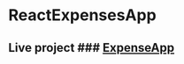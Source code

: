 # ReactExpensesApp

## Live project ### [ExpenseApp](https://sebastians-expenses-app.herokuapp.com/Home)
